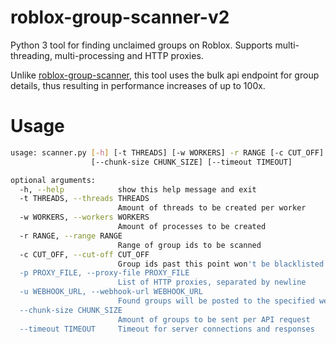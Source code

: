 # roblox-group-scanner-v2
Python 3 tool for finding unclaimed groups on Roblox. Supports multi-threading, multi-processing and HTTP proxies.

Unlike [roblox-group-scanner](https://github.com/h0nde/roblox-group-scanner), this tool uses the bulk api endpoint for group details, thus resulting in performance increases of up to 100x.

# Usage
```bash
usage: scanner.py [-h] [-t THREADS] [-w WORKERS] -r RANGE [-c CUT_OFF] [-p PROXY_FILE] [-u WEBHOOK_URL]
                  [--chunk-size CHUNK_SIZE] [--timeout TIMEOUT]

optional arguments:
  -h, --help            show this help message and exit
  -t THREADS, --threads THREADS
                        Amount of threads to be created per worker
  -w WORKERS, --workers WORKERS
                        Amount of processes to be created
  -r RANGE, --range RANGE
                        Range of group ids to be scanned
  -c CUT_OFF, --cut-off CUT_OFF
                        Group ids past this point won't be blacklisted based on their current validity status
  -p PROXY_FILE, --proxy-file PROXY_FILE
                        List of HTTP proxies, separated by newline
  -u WEBHOOK_URL, --webhook-url WEBHOOK_URL
                        Found groups will be posted to the specified webhook URL
  --chunk-size CHUNK_SIZE
                        Amount of groups to be sent per API request
  --timeout TIMEOUT     Timeout for server connections and responses
```
